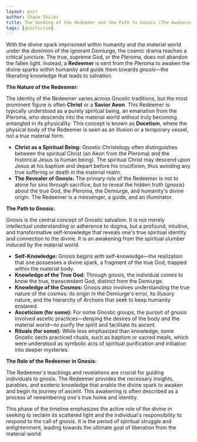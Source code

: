```yaml
---
layout: post
author: Shane Skiles
title: The Sending of the Redeemer and the Path to Gnosis (The Awakening)
tags: [gnosticism]
---
```


With the divine spark imprisoned within humanity and the material world under the dominion of the ignorant Demiurge, the cosmic drama reaches a critical juncture. The true, supreme God, or the Pleroma, does not abandon the fallen light. Instead, a **Redeemer** is sent from the Pleroma to awaken the divine sparks within humanity and guide them towards *gnosis*—the liberating knowledge that leads to salvation.

**The Nature of the Redeemer:**

The identity of the Redeemer varies across Gnostic traditions, but the most prominent figure is often **Christ** or a **Savior Aeon**. This Redeemer is typically understood as a purely spiritual being, an emanation from the Pleroma, who descends into the material world without truly becoming entangled in its physicality. This concept is known as **Docetism**, where the physical body of the Redeemer is seen as an illusion or a temporary vessel, not a true material form.

*   **Christ as a Spiritual Being:** Gnostic Christology often distinguishes between the spiritual Christ (an Aeon from the Pleroma) and the historical Jesus (a human being). The spiritual Christ may descend upon Jesus at his baptism and depart before his crucifixion, thus avoiding any true suffering or death in the material realm.
*   **The Revealer of Gnosis:** The primary role of the Redeemer is not to atone for sins through sacrifice, but to reveal the hidden truth (*gnosis*) about the true God, the Pleroma, the Demiurge, and humanity's divine origin. The Redeemer is a messenger, a guide, and an illuminator.

**The Path to Gnosis:**

Gnosis is the central concept of Gnostic salvation. It is not merely intellectual understanding or adherence to dogma, but a profound, intuitive, and transformative self-knowledge that reveals one's true spiritual identity and connection to the divine. It is an awakening from the spiritual slumber induced by the material world.

*   **Self-Knowledge:** Gnosis begins with self-knowledge—the realization that one possesses a divine spark, a fragment of the true God, trapped within the material body.
*   **Knowledge of the True God:** Through gnosis, the individual comes to know the true, transcendent God, distinct from the Demiurge.
*   **Knowledge of the Cosmos:** Gnosis also involves understanding the true nature of the cosmos: its origin in the Demiurge's error, its illusory nature, and the hierarchy of Archons that seek to keep humanity enslaved.
*   **Asceticism (for some):** For some Gnostic groups, the pursuit of gnosis involved ascetic practices—denying the desires of the body and the material world—to purify the spirit and facilitate its ascent.
*   **Rituals (for some):** While less emphasized than knowledge, some Gnostic sects practiced rituals, such as baptism or sacred meals, which were understood as symbolic acts of spiritual purification and initiation into deeper mysteries.

**The Role of the Redeemer in Gnosis:**

The Redeemer's teachings and revelations are crucial for guiding individuals to gnosis. The Redeemer provides the necessary insights, parables, and esoteric knowledge that enable the divine spark to awaken and begin its journey of ascent. This awakening is often described as a process of remembering one's true home and identity.

This phase of the timeline emphasizes the active role of the divine in seeking to reclaim its scattered light and the individual's responsibility to respond to the call of gnosis. It is the period of spiritual struggle and enlightenment, leading towards the ultimate goal of liberation from the material world.
